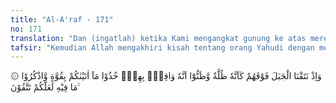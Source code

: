 ```yaml
---
title: "Al-A'raf - 171"
no: 171
translation: "Dan (ingatlah) ketika Kami mengangkat gunung ke atas mereka, seakan-akan (gunung) itu naungan awan dan mereka yakin bahwa (gunung) itu akan jatuh menimpa mereka. (Dan Kami firmankan kepada mereka), “Peganglah dengan teguh apa yang telah Kami berikan kepadamu, serta ingatlah selalu (amalkanlah) apa yang tersebut di dalamnya agar kamu menjadi orang-orang bertakwa.”"
tafsir: "Kemudian Allah mengakhiri kisah tentang orang Yahudi dengan memperingatkan kembali peristiwa ketika mereka pertama kali menerima Taurat. Sewaktu Bukit Sinai diangkat ke atas kepala mereka sehingga gunung itu bagaikan gumpalan awan yang gelap, mereka melihat gunung yang terapung di udara itu akan jatuh menimpa mereka. Sadarlah mereka terhadap ancaman Allah bahwa jika mereka menentang perintah agama, tentulah mereka akan binasa. Saat itu Allah berseru kepada mereka agar mereka menerima dan menaati hukum-hukum agama yang tercantum dalam Taurat dengan sungguh-sungguh. Dan mereka hendaklah mengingat perintah dan larangan-Nya dalam Taurat, mengamalkannya dan tidak mengabaikannya, walaupun mereka mengalami kesulitan dan penderitaan. Ketaatan mereka kepada hukum-hukum agama serta perintah dan larangannya dengan sebenarnya, membawa mereka kepada pembinaan pribadi dan takwa."
---
```


۞ وَاِذْ نَتَقْنَا الْجَبَلَ فَوْقَهُمْ كَاَنَّهٗ ظُلَّةٌ وَّظَنُّوْٓا اَنَّهٗ وَاقِعٌۢ بِهِمْۚ خُذُوْا مَآ اٰتَيْنٰكُمْ بِقُوَّةٍ وَّاذْكُرُوْا مَا فِيْهِ لَعَلَّكُمْ تَتَّقُوْنَ ࣖ 

